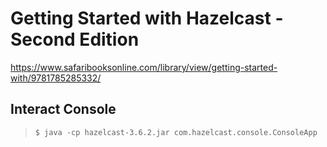 # Getting Started with Hazelcast - Second Edition

https://www.safaribooksonline.com/library/view/getting-started-with/9781785285332/

## Interact Console

> `$ java -cp hazelcast-3.6.2.jar com.hazelcast.console.ConsoleApp`
